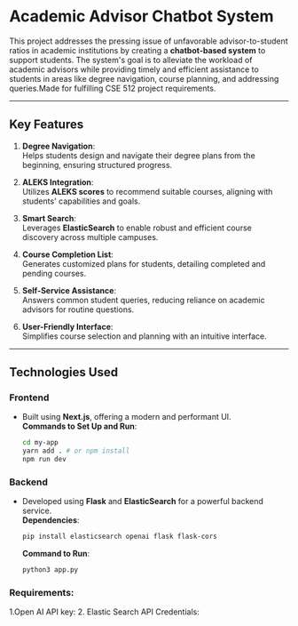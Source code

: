 # Academic Advisor Chatbot System

This project addresses the pressing issue of unfavorable advisor-to-student ratios in academic institutions by creating a **chatbot-based system** to support students. The system's goal is to alleviate the workload of academic advisors while providing timely and efficient assistance to students in areas like degree navigation, course planning, and addressing queries.Made for fulfilling CSE 512 project requirements.

---

## Key Features

1. **Degree Navigation**:  
   Helps students design and navigate their degree plans from the beginning, ensuring structured progress.
   
2. **ALEKS Integration**:  
   Utilizes **ALEKS scores** to recommend suitable courses, aligning with students' capabilities and goals.
   
3. **Smart Search**:  
   Leverages **ElasticSearch** to enable robust and efficient course discovery across multiple campuses.

4. **Course Completion List**:  
   Generates customized plans for students, detailing completed and pending courses.

5. **Self-Service Assistance**:  
   Answers common student queries, reducing reliance on academic advisors for routine questions.

6. **User-Friendly Interface**:  
   Simplifies course selection and planning with an intuitive interface.

---

## Technologies Used

### **Frontend**  
- Built using **Next.js**, offering a modern and performant UI.  
  **Commands to Set Up and Run**:  
  ```bash
  cd my-app
  yarn add . # or npm install
  npm run dev
  ```

### **Backend**  
- Developed using **Flask** and **ElasticSearch** for a powerful backend service.  
  **Dependencies**:  
  ```bash
  pip install elasticsearch openai flask flask-cors
  ```  
  **Command to Run**:  
  ```bash
  python3 app.py
  ```
### Requirements: 
1.Open AI API key: 
2. Elastic Search API Credentials:

